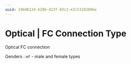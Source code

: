 ```yaml
---
uuid: 24b96124-b28b-423f-83c2-e2c5318289be
---
```

# Optical | FC Connection Type

Optical FC connection

Genders
: `mf` - male and female types
